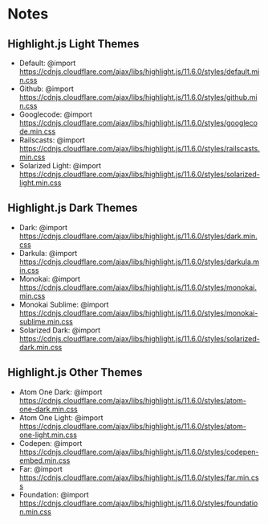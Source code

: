 # Notes

## Highlight.js Light Themes

- Default: @import https://cdnjs.cloudflare.com/ajax/libs/highlight.js/11.6.0/styles/default.min.css
- Github: @import https://cdnjs.cloudflare.com/ajax/libs/highlight.js/11.6.0/styles/github.min.css
- Googlecode: @import https://cdnjs.cloudflare.com/ajax/libs/highlight.js/11.6.0/styles/googlecode.min.css
- Railscasts: @import https://cdnjs.cloudflare.com/ajax/libs/highlight.js/11.6.0/styles/railscasts.min.css
- Solarized Light: @import https://cdnjs.cloudflare.com/ajax/libs/highlight.js/11.6.0/styles/solarized-light.min.css

## Highlight.js Dark Themes

- Dark: @import https://cdnjs.cloudflare.com/ajax/libs/highlight.js/11.6.0/styles/dark.min.css
- Darkula: @import https://cdnjs.cloudflare.com/ajax/libs/highlight.js/11.6.0/styles/darkula.min.css
- Monokai: @import https://cdnjs.cloudflare.com/ajax/libs/highlight.js/11.6.0/styles/monokai.min.css
- Monokai Sublime: @import https://cdnjs.cloudflare.com/ajax/libs/highlight.js/11.6.0/styles/monokai-sublime.min.css
- Solarized Dark: @import https://cdnjs.cloudflare.com/ajax/libs/highlight.js/11.6.0/styles/solarized-dark.min.css

## Highlight.js Other Themes

- Atom One Dark: @import https://cdnjs.cloudflare.com/ajax/libs/highlight.js/11.6.0/styles/atom-one-dark.min.css
- Atom One Light: @import https://cdnjs.cloudflare.com/ajax/libs/highlight.js/11.6.0/styles/atom-one-light.min.css
- Codepen: @import https://cdnjs.cloudflare.com/ajax/libs/highlight.js/11.6.0/styles/codepen-embed.min.css
- Far: @import https://cdnjs.cloudflare.com/ajax/libs/highlight.js/11.6.0/styles/far.min.css
- Foundation: @import https://cdnjs.cloudflare.com/ajax/libs/highlight.js/11.6.0/styles/foundation.min.css
